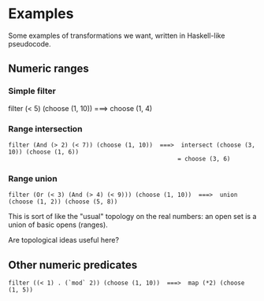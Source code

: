 # Examples

Some examples of transformations we want, written in Haskell-like pseudocode.

## Numeric ranges

### Simple filter

filter (< 5) (choose (1, 10)) ===>  choose (1, 4)

### Range intersection

    filter (And (> 2) (< 7)) (choose (1, 10))  ===>  intersect (choose (3, 10)) (choose (1, 6))
                                                    = choose (3, 6)

### Range union

    filter (Or (< 3) (And (> 4) (< 9))) (choose (1, 10))  ===>  union (choose (1, 2)) (choose (5, 8))

This is sort of like the "usual" topology on the real numbers: an open set is a union of basic opens (ranges).

Are topological ideas useful here?

## Other numeric predicates

    filter ((< 1) . (`mod` 2)) (choose (1, 10))  ===>  map (*2) (choose (1, 5))

